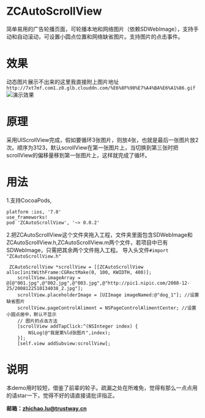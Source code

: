 # ZCAutoScrollView
简单易用的广告轮播页面，可轮播本地和网络图片（依赖SDWebImage），支持手动和自动滚动，可设置小圆点位置和网络缺省图片。支持图片的点击事件。
# 效果
动态图片展示不出来的这里我直接附上图片地址
`http://7xt7mf.com1.z0.glb.clouddn.com/%E6%8F%90%E7%A4%BA%E6%A1%86.gif`
![演示效果](http://7xt7mf.com1.z0.glb.clouddn.com/%E6%8F%90%E7%A4%BA%E6%A1%86.gif)
# 原理
采用UIScrollView完成，假如要循环3张图片，则放4张，也就是最后一张图片放2次。顺序为3123，默认scrollView在第一张图片上，当切换到第三张时把scrollView的偏移量移到第一张图片上，这样就完成了循环。
# 用法
1.支持CocoaPods,

```
platform :ios, '7.0'
use_frameworks!
pod 'ZCAutoScrollView', '~> 0.0.2'
```

2.把ZCAutoScrollView这个文件夹拖入工程，文件夹里面包含SDWebImage和ZCAutoScrollView.h,ZCAutoScrollView.m两个文件，若项目中已有SDWebImage，只需把其余两个文件拖入工程。
导入头文件`#import "ZCAutoScrollView.h"`

```
 ZCAutoScrollView *scrollView = [[ZCAutoScrollView alloc]initWithFrame:CGRectMake(0, 100, KWIDTH, 400)];
    scrollView.imageArray = @[@"001.jpg",@"002.jpg",@"003.jpg",@"http://pic1.nipic.com/2008-12-25/2008122510134038_2.jpg"];
    scrollView.placeholderImage = [UIImage imageNamed:@"dog_1"]; //设置缺省图片
    scrollView.pageControlAliment = NSPageControlAlimentCenter; //设置小圆点居中，默认不显示
    // 图片的点击方法
    [scrollView addTapClick:^(NSInteger index) {
        NSLog(@"我是第%ld张图片",index);
    }];
    [self.view addSubview:scrollView];

```
# 说明
本demo用时较短，借鉴了前辈的轮子。疏漏之处在所难免，觉得有那么一点点用的请star一下，觉得不好的请直接请批评指正。

**邮箱：zhichao.lu@trustway.cn**

